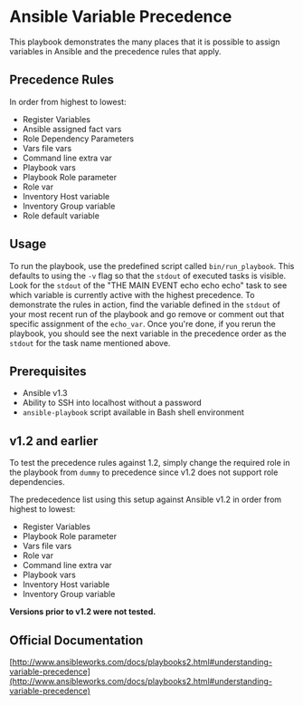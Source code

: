 # Ansible Variable Precedence

This playbook demonstrates the many places that it
is possible to assign variables in Ansible and the
precedence rules that apply.

## Precedence Rules

In order from highest to lowest:

* Register Variables
* Ansible assigned fact vars
* Role Dependency Parameters
* Vars file vars
* Command line extra var
* Playbook vars
* Playbook Role parameter
* Role var
* Inventory Host variable
* Inventory Group variable
* Role default variable

## Usage

To run the playbook, use the predefined script called
`bin/run_playbook`. This defaults to using the `-v` flag
so that the `stdout` of executed tasks is visible. Look
for the `stdout` of the "THE MAIN EVENT echo echo echo"
task to see which variable is currently active with the
highest precedence. To demonstrate the rules in action,
find the variable defined in the `stdout` of your most
recent run of the playbook and go remove or comment out
that specific assignment of the `echo_var`. Once you're
done, if you rerun the playbook, you should see the next
variable in the precedence order as the `stdout` for the
task name mentioned above.

## Prerequisites

* Ansible v1.3
* Ability to SSH into localhost without a password
* `ansible-playbook` script available in Bash shell environment

## v1.2 and earlier

To test the precedence rules against 1.2, simply change the
required role in the playbook from `dummy` to precedence since
v1.2 does not support role dependencies.

The predecedence list using this setup against Ansible v1.2
in order from highest to lowest:

* Register Variables
* Playbook Role parameter
* Vars file vars
* Role var
* Command line extra var
* Playbook vars
* Inventory Host variable
* Inventory Group variable

__Versions prior to v1.2 were not tested.__

## Official Documentation

[http://www.ansibleworks.com/docs/playbooks2.html#understanding-variable-precedence](http://www.ansibleworks.com/docs/playbooks2.html#understanding-variable-precedence)


